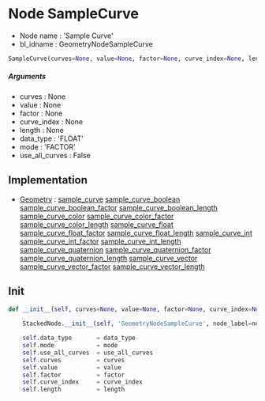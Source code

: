 # Node SampleCurve

- Node name : 'Sample Curve'
- bl_idname : GeometryNodeSampleCurve


``` python
SampleCurve(curves=None, value=None, factor=None, curve_index=None, length=None, data_type='FLOAT', mode='FACTOR', use_all_curves=False, node_label=None, node_color=None)
```
##### Arguments

- curves : None
- value : None
- factor : None
- curve_index : None
- length : None
- data_type : 'FLOAT'
- mode : 'FACTOR'
- use_all_curves : False

## Implementation

- [Geometry](/docs/GeoNodes/Geometry.md) : [sample_curve](/docs/GeoNodes/Geometry.md#sample_curve) [sample_curve_boolean](/docs/GeoNodes/Geometry.md#sample_curve_boolean) [sample_curve_boolean_factor](/docs/GeoNodes/Geometry.md#sample_curve_boolean_factor) [sample_curve_boolean_length](/docs/GeoNodes/Geometry.md#sample_curve_boolean_length) [sample_curve_color](/docs/GeoNodes/Geometry.md#sample_curve_color) [sample_curve_color_factor](/docs/GeoNodes/Geometry.md#sample_curve_color_factor) [sample_curve_color_length](/docs/GeoNodes/Geometry.md#sample_curve_color_length) [sample_curve_float](/docs/GeoNodes/Geometry.md#sample_curve_float) [sample_curve_float_factor](/docs/GeoNodes/Geometry.md#sample_curve_float_factor) [sample_curve_float_length](/docs/GeoNodes/Geometry.md#sample_curve_float_length) [sample_curve_int](/docs/GeoNodes/Geometry.md#sample_curve_int) [sample_curve_int_factor](/docs/GeoNodes/Geometry.md#sample_curve_int_factor) [sample_curve_int_length](/docs/GeoNodes/Geometry.md#sample_curve_int_length) [sample_curve_quaternion](/docs/GeoNodes/Geometry.md#sample_curve_quaternion) [sample_curve_quaternion_factor](/docs/GeoNodes/Geometry.md#sample_curve_quaternion_factor) [sample_curve_quaternion_length](/docs/GeoNodes/Geometry.md#sample_curve_quaternion_length) [sample_curve_vector](/docs/GeoNodes/Geometry.md#sample_curve_vector) [sample_curve_vector_factor](/docs/GeoNodes/Geometry.md#sample_curve_vector_factor) [sample_curve_vector_length](/docs/GeoNodes/Geometry.md#sample_curve_vector_length)

## Init

``` python
def __init__(self, curves=None, value=None, factor=None, curve_index=None, length=None, data_type='FLOAT', mode='FACTOR', use_all_curves=False, node_label=None, node_color=None):

    StackedNode.__init__(self, 'GeometryNodeSampleCurve', node_label=node_label, node_color=node_color)

    self.data_type       = data_type
    self.mode            = mode
    self.use_all_curves  = use_all_curves
    self.curves          = curves
    self.value           = value
    self.factor          = factor
    self.curve_index     = curve_index
    self.length          = length
```
